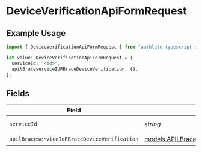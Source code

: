 # DeviceVerificationApiFormRequest

## Example Usage

```typescript
import { DeviceVerificationApiFormRequest } from "authlete-typescript-sdk/models/operations";

let value: DeviceVerificationApiFormRequest = {
  serviceId: "<id>",
  apilBraceserviceIdRBraceDeviceVerification: {},
};
```

## Fields

| Field                                                                                                           | Type                                                                                                            | Required                                                                                                        | Description                                                                                                     |
| --------------------------------------------------------------------------------------------------------------- | --------------------------------------------------------------------------------------------------------------- | --------------------------------------------------------------------------------------------------------------- | --------------------------------------------------------------------------------------------------------------- |
| `serviceId`                                                                                                     | *string*                                                                                                        | :heavy_check_mark:                                                                                              | A service ID.                                                                                                   |
| `apilBraceserviceIdRBraceDeviceVerification`                                                                    | [models.APILBraceserviceIdRBraceDeviceVerification](../../models/apilbraceserviceidrbracedeviceverification.md) | :heavy_check_mark:                                                                                              | N/A                                                                                                             |